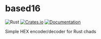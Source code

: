 # based16

![Rust](https://github.com/DoumanAsh/based16/workflows/Rust/badge.svg?branch=master)
[![Crates.io](https://img.shields.io/crates/v/based16.svg)](https://crates.io/crates/based16)
[![Documentation](https://docs.rs/based16/badge.svg)](https://docs.rs/crate/based16/)

Simple HEX encoder/decoder for Rust chads
